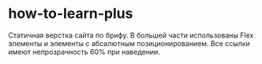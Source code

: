 # how-to-learn-plus
Статичная верстка сайта по брифу. В большей части использованы Flex элементы и элементы с абсалютным позиционированием. Все ссылки имеют непрозрачность 60% при наведении.
